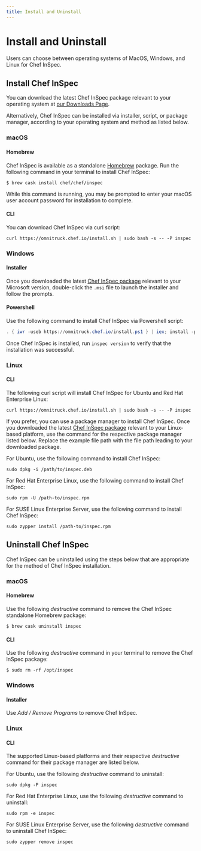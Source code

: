 ```yaml
---
title: Install and Uninstall
---
```

# Install and Uninstall

Users can choose between operating systems of MacOS, Windows, and Linux for Chef InSpec.

## Install Chef InSpec

You can download the latest Chef InSpec package relevant to your operating system at [our Downloads Page](https://downloads.chef.io/inspec).

Alternatively, Chef InSpec can be installed via installer, script, or package manager, according to your operating system and method as listed below.

### macOS

#### Homebrew

Chef InSpec is available as a standalone [Homebrew](https://brew.sh/) package. Run the following command in your terminal to install Chef InSpec:

``` 
$ brew cask install chef/chef/inspec
```

While this command is running, you may be prompted to enter your macOS user account password for installation to complete.

#### CLI

You can download Chef InSpec via curl script:

```
curl https://omnitruck.chef.io/install.sh | sudo bash -s -- -P inspec
```

### Windows

#### Installer

Once you downloaded the latest [Chef InSpec package](https://downloads.chef.io/inspec) relevant to your Microsoft version, double-click the `.msi` file to launch the installer and follow the prompts.

#### Powershell

Use the following command to install Chef InSpec via Powershell script:

```powershell
. { iwr -useb https://omnitruck.chef.io/install.ps1 } | iex; install -project inspec
```

Once Chef InSpec is installed, run `inspec version` to verify that the installation was successful.

### Linux

#### CLI

The following curl script will install Chef InSpec for Ubuntu and Red Hat Enterprise Linux: 

```
curl https://omnitruck.chef.io/install.sh | sudo bash -s -- -P inspec
```

If you prefer, you can use a package manager to install Chef InSpec.
Once you downloaded the latest [Chef InSpec package](https://downloads.chef.io/inspec) relevant to your Linux-based platform, use the command for the respective package manager listed below.
Replace the example file path with the file path leading to your downloaded package.

For Ubuntu, use the following command to install Chef InSpec:

```
sudo dpkg -i /path/to/inspec.deb
```

For Red Hat Enterprise Linux, use the following command to install Chef InSpec:

```
sudo rpm -U /path-to/inspec.rpm
```

For SUSE Linux Enterprise Server, use the following command to install Chef InSpec: 

```
sudo zypper install /path-to/inspec.rpm
```


## Uninstall Chef InSpec

Chef InSpec can be uninstalled using the steps below that are appropriate for the method of Chef InSpec installation.

### macOS

#### Homebrew

Use the following *destructive* command to remove the Chef InSpec standalone Homebrew package:

```
$ brew cask uninstall inspec
```

#### CLI

Use the following *destructive* command in your terminal to remove the Chef InSpec package:

```
$ sudo rm -rf /opt/inspec
```

### Windows

#### Installer

Use *Add / Remove Programs* to remove Chef InSpec.

### Linux

#### CLI

The supported Linux-based platforms and their respective *destructive* command for their package manager are listed below.

For Ubuntu, use the following *destructive* command to uninstall:

```
sudo dpkg -P inspec
```

For Red Hat Enterprise Linux, use the following *destructive* command to uninstall:

```
sudo rpm -e inspec
```

For SUSE Linux Enterprise Server, use the following *destructive* command to uninstall Chef InSpec: 

```
sudo zypper remove inspec
```
